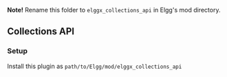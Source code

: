 **Note!** Rename this folder to `elggx_collections_api` in Elgg's mod directory.

## Collections API



### Setup

Install this plugin as `path/to/Elgg/mod/elggx_collections_api`
